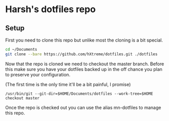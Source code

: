 # Harsh's dotfiles repo

## Setup

First you need to clone this repo but unlike most the cloning is a bit special.

```sh
cd ~/Documents
git clone --bare https://github.com/hXtreme/dotfiles.git ./dotfiles
```

Now that the repo is cloned we need to checkout the master branch.
Before this make sure you have your dotfiles backed up in the off chance you plan to preserve your configuration.

(The first time is the only time it'll be a bit painful, I promise)
```
/usr/bin/git --git-dir=$HOME/Documents/dotfiles --work-tree=$HOME checkout master
```

Once the repo is checked out you can use the alias mn-dotfiles to manage this repo.

